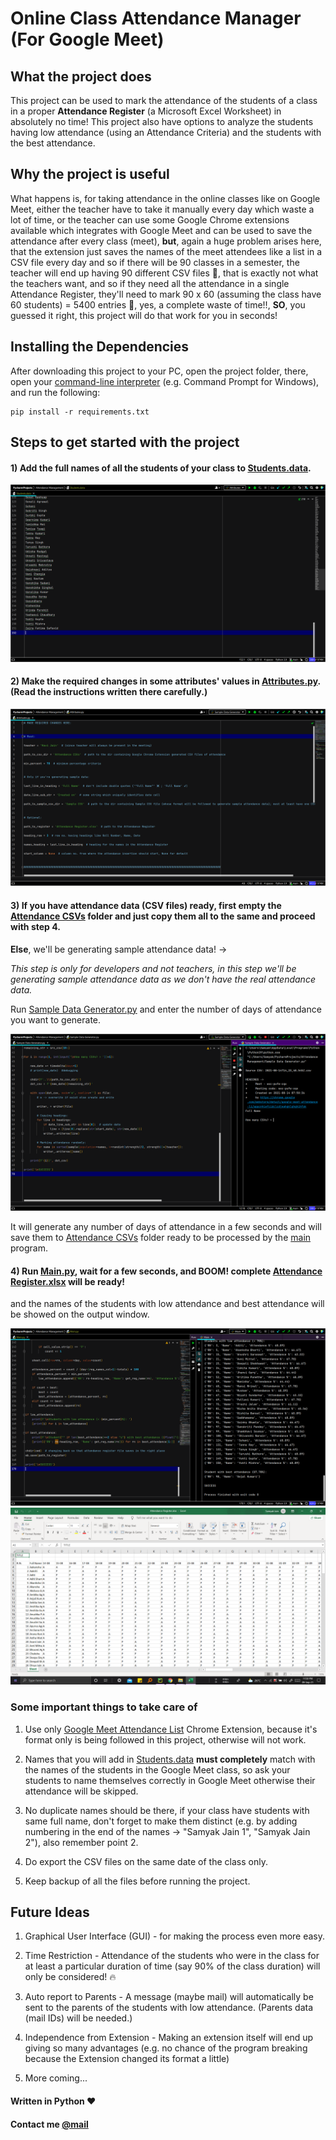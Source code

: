 # Online Class Attendance Manager (For Google Meet)


## What the project does

This project can be used to mark the attendance of the students of a class in a proper **Attendance Register** 
(a Microsoft Excel Worksheet) in absolutely no time! This project also have options to analyze the students having low 
attendance (using an Attendance Criteria) and the students with the best attendance.


## Why the project is useful

What happens is, for taking attendance in the online classes like on Google Meet, either the teacher have to take it 
manually every day which waste a lot of time, or the teacher can use some Google Chrome extensions available which 
integrates with Google Meet and can be used to save the attendance after every class (meet), **but**, again a huge 
problem arises here, that the extension just saves the names of the meet attendees like a list in a CSV file every day 
and so if there will be 90 classes in a semester, the teacher will end up having 90 different CSV files 😬, that is 
exactly not what the teachers want, and so if they need all the attendance in a single Attendance Register, they'll 
need to mark 90 x 60 (assuming the class have 60 students) = 5400 entries 🤯, yes, a complete waste of time!!, **SO**, 
you guessed it right, this project will do that work for you in seconds!


## Installing the Dependencies

After downloading this project to your PC, open the project folder, there, open your [command-line interpreter](https://en.wikipedia.org/wiki/List_of_command-line_interpreters#:~:text=In%20computing%2C%20a%20command-line%20interpreter%2C%20or%20command%20language%20interpreter%2C%20is%20a%20blanket%20term%20for%20a%20certain%20class%20of%20programs%20designed%20to%20read%20lines%20of%20text%20entered%20by%20a%20user%2C%20thus%20implementing%20a%20command-line%20interface.) (e.g. Command Prompt for Windows), and run the following:
```
pip install -r requirements.txt
```


## Steps to get started with the project


#### 1) Add the full names of all the students of your class to [Students.data](Students.data).

<img src="Screenshots/1.png">


#### 2) Make the required changes in some attributes' values in [Attributes.py](Attributes.py). (Read the instructions written there carefully.)

<img src="Screenshots/2.png">


#### 3) If you have attendance data (CSV files) ready, first empty the [Attendance CSVs](Attendance%20CSVs) folder and just copy them all to the same and proceed with step 4.

**Else**, we'll be generating sample attendance data! -> 

*This step is only for developers and not teachers, in this step we'll be generating sample attendance data as we don't 
have the real attendance data.*

Run [Sample Data Generator.py](Sample%20Data%20Generator.py) and enter the number of days of attendance you want to 
generate.

<img src="Screenshots/3.png">

It will generate any number of days of attendance in a few seconds and will save them to 
[Attendance CSVs](Attendance%20CSVs) folder ready to be processed by the [main](Main.py) program.


#### 4) Run [Main.py](Main.py), wait for a few seconds, and BOOM! complete [Attendance Register.xlsx](Attendance%20Register.xlsx) will be ready! 
and the names of the students with low attendance and best attendance will be showed on the output window.

<img src="Screenshots/4.png">

<img src="Screenshots/5.png">


### Some important things to take care of

1) Use only [Google Meet Attendance List](https://chrome.google.com/webstore/detail/google-meet-attendance-li/appcnhiefcidclcdjeahgklghghihfok) 
Chrome Extension, because it's format only is being followed in this project, otherwise will not work.

2) Names that you will add in [Students.data](Students.data) **must completely** match with the names of the students 
in the Google Meet class, so ask your students to name themselves correctly in Google Meet otherwise their attendance 
will be skipped.

3) No duplicate names should be there, if your class have students with same full name, don't forget to make them 
distinct (e.g. by adding numbering in the end of the names -> "Samyak Jain 1", "Samyak Jain 2"), also remember point 2.

4) Do export the CSV files on the same date of the class only.

5) Keep backup of all the files before running the project.


## Future Ideas

1) Graphical User Interface (GUI) - for making the process even more easy.

2) Time Restriction - Attendance of the students who were in the class for at least a particular duration of time 
(say 90% of the class duration) will only be considered! 🔥

3) Auto report to Parents - A message (maybe mail) will automatically be sent to the parents of the students with low 
attendance. (Parents data (mail IDs) will be needed.)

4) Independence from Extension - Making an extension itself will end up giving so many advantages 
(e.g. no chance of the program breaking because the Extension changed its format a little)

5) More coming...


#### Written in Python ❤


#### Contact me [@mail](mailto:samyak65400@gmail.com)
